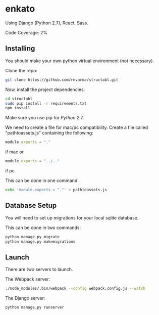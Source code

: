 # enkato
Using Django (Python 2.7), React, Sass.

Code Coverage: 2%

## Installing
You should make your own python virtual environment (not necessary).

Clone the repo:
```bash
git clone https://github.com/rnvarma/structabl.git
```

Now, install the project dependencies:
```bash
cd structabl
sudo pip install -r requirements.txt
npm install
```
Make sure you use pip for *Python 2.7*.

We need to create a file for mac/pc compatibility. Create a file called "pathtoassets.js" containing the following:
```javascript
module.exports = "."
```
if mac or
```javascript
module.exports = "../.."
```
if pc.

This can be done in one command:
```bash
echo 'module.exports = "."' > pathtoassets.js
```

## Database Setup
You will need to set up migrations for your local sqlite database.

This can be done in two commands:
```bash
python manage.py migrate
python manage.py makemigrations
```

## Launch
There are two servers to launch.

The Webpack server:
```bash
./node_modules/.bin/webpack --config webpack.config.js --watch
```

The Django server:
```bash
python manage.py runserver
```


